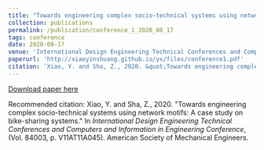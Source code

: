 ```yaml
---
title: "Towards engineering complex socio-technical systems using network motifs: A case study on bike-sharing systems"
collection: publications
permalink: /publication/conference_1_2020_08_17
tags: conference
date: 2020-08-17
venue: 'International Design Engineering Technical Conferences and Computers and Information in Engineering Conference'
paperurl: 'http://xiaoyinshuang.github.io/yx/files/conference1.pdf'
citation: 'Xiao, Y. and Sha, Z., 2020. &quot;Towards engineering complex socio-technical systems using network motifs: A case study on bike-sharing systems.&quot; In <i>International Design Engineering Technical Conferences and Computers and Information in Engineering Conference</i>, (Vol. 84003, p. V11AT11A045). American Society of Mechanical Engineers.'
---
```



[Download paper here](http://xiaoyinshuang.github.io/yx/files/conference1.pdf)

Recommended citation: Xiao, Y. and Sha, Z., 2020. &quot;Towards engineering complex socio-technical systems using network motifs: A case study on bike-sharing systems.&quot; In <i>International Design Engineering Technical Conferences and Computers and Information in Engineering Conference</i>, (Vol. 84003, p. V11AT11A045). American Society of Mechanical Engineers.
